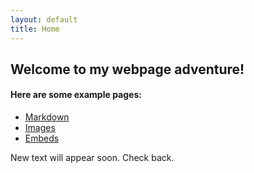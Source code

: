 ```yaml
---
layout: default
title: Home
---
```


## Welcome to my webpage adventure!


#### Here are some example pages:

- [Markdown](02-markdown-examples)
- [Images](03-images-examples)
- [Embeds](04-embeds-examples)

New text will appear soon. Check back.
